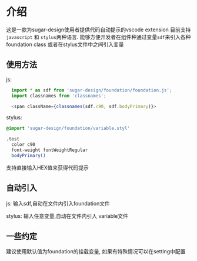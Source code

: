 # 介绍 

这是一款为sugar-design使用者提供代码自动提示的vscode extension
目前支持`javascript` 和 `stylus`两种语言.
能够方便开发者在组件种通过变量`sdf`来引入各种foundation class
或者在stylus文件中之间引入变量


## 使用方法 
js:
```javascript
  import * as sdf from 'sugar-design/foundation/foundation.js';
  import classnames from 'classnames';

  <span className={classnames(sdf.c90, sdf.bodyPrimary)}>
```


stylus:
```scss
@import 'sugar-design/foundation/variable.styl'

.test
  color c90
  font-weight fontWeightRegular 
  bodyPrimary()
```

支持直接输入HEX值来获得代码提示

## 自动引入
js: 
输入sdf,自动在文件内引入foundation文件

stylus:
输入任意变量,自动在文件内引入 variable文件

## 一些约定

建议使用默认值为foundation的挂载变量, 如果有特殊情况可以在setting中配置
